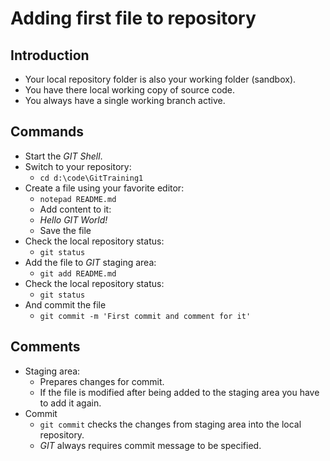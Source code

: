 # Adding first file to repository

## Introduction

* Your local repository folder is also your working folder (sandbox).
* You have there local working copy of source code.
* You always have a single working branch active.

## Commands

* Start the _GIT Shell_.
* Switch to your repository:
  * ```cd d:\code\GitTraining1```
* Create a file using your favorite editor:
  * ```notepad README.md```
  * Add content to it:
  * _Hello GIT World!_
  * Save the file
* Check the local repository status:
  * ```git status```
* Add the file to _GIT_ staging area:
  * ```git add README.md```
* Check the local repository status:
    * ```git status```
* And commit the file
  * ```git commit -m 'First commit and comment for it'```

## Comments

* Staging area:
  * Prepares changes for commit.
  * If the file is modified after being added to the staging area you have
    to add it again.
* Commit
  * ```git commit``` checks the changes from staging area into the local
    repository.
  * _GIT_ always requires commit message to be specified.
